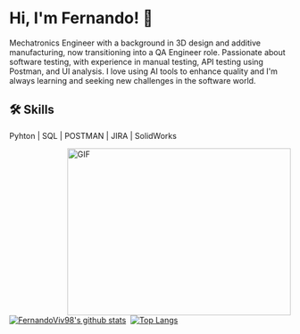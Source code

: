 # Hi, I'm Fernando! 👋
Mechatronics Engineer with a background in 3D design and additive manufacturing, now transitioning into a QA Engineer role. Passionate about software testing, with experience in manual testing, API testing using Postman, and UI analysis. I love using AI tools to enhance quality and I'm always learning and seeking new challenges in the software world.
## 🛠 Skills
Pyhton | SQL | POSTMAN | JIRA | SolidWorks

<img align="right" top="500" height="300" width="400" alt="GIF" src="https://media.giphy.com/media/v1.Y2lkPTc5MGI3NjExaDZxZGt6bnZuOGxmcjd3YmlqOG42ZjRoNWw3c2Q3MWxnYnJqaXY4cSZlcD12MV9pbnRlcm5hbF9naWZfYnlfaWQmY3Q9Zw/qgQUggAC3Pfv687qPC/giphy.gif">
</a>

[![FernandoViv98's github stats](https://github-readme-stats.ujwalkandi.vercel.app/api?username=FernandoViv98&count_private=true&show_icons=true&theme=blue-green&hide_rank=false&hide=stars&include_all_commits=true)](https://github.com/FernandoViv98?tab=repositories)&nbsp;&nbsp;[![Top Langs](https://github-readme-stats.ujwalkandi.vercel.app/api/top-langs/?username=FernandoViv98&layout=compact&langs_count=6&theme=blue-green)](https://github.com/FernandoViv98)
